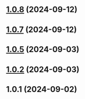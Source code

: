 

## [1.0.8](https://github.com/dq-alhq/cleon-icons/compare/1.0.7...1.0.8) (2024-09-12)

## [1.0.7](https://github.com/dq-alhq/cleon-icons/compare/1.0.6...1.0.7) (2024-09-12)

## [1.0.5](https://github.com/dq-alhq/cleon-icons/compare/1.0.2...null) (2024-09-03)

## [1.0.2](https://github.com/dq-alhq/cleon-icons/compare/1.0.1...1.0.2) (2024-09-03)

## 1.0.1 (2024-09-02)
